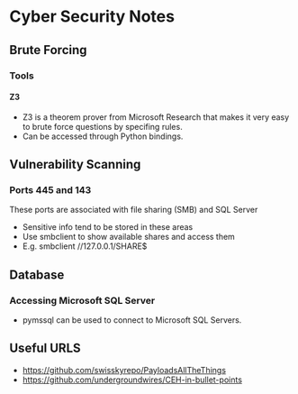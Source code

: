 # Cyber Security Notes

## Brute Forcing
### Tools
#### Z3
- Z3 is a theorem prover from Microsoft Research that makes it very easy to brute force questions by specifing rules.
- Can be accessed through Python bindings.

## Vulnerability Scanning
### Ports 445 and 143
These ports are associated with file sharing (SMB) and SQL Server
- Sensitive info tend to be stored in these areas
- Use smbclient to show available shares and access them
- E.g. smbclient //127.0.0.1/SHARE$

## Database
### Accessing Microsoft SQL Server
- pymssql can be used to connect to Microsoft SQL Servers.

## Useful URLS
- https://github.com/swisskyrepo/PayloadsAllTheThings
- https://github.com/undergroundwires/CEH-in-bullet-points
